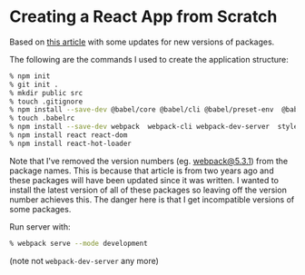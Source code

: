 # Creating a React App from Scratch

Based on [this article](https://blog.usejournal.com/creating-a-react-app-from-scratch-f3c693b84658) with some updates for new versions of packages. 

The following are the commands I used to create the application structure: 
```bash
% npm init
% git init .
% mkdir public src
% touch .gitignore
% npm install --save-dev @babel/core @babel/cli @babel/preset-env  @babel/preset-react 
% touch .babelrc
% npm install --save-dev webpack  webpack-cli webpack-dev-server  style-loader css-loader babel-loader
% npm install react react-dom
% npm install react-hot-loader
```

Note that I've removed the version numbers (eg. webpack@5.3.1) from the package names. This
is because that article is from two years ago and these packages will have been updated since
it was written. I wanted to install the latest version of all of these packages so leaving 
off the version number achieves this.   The danger here is that I get incompatible versions 
of some packages.

Run server with:

```bash
% webpack serve --mode development
```

(note not `webpack-dev-server` any more)